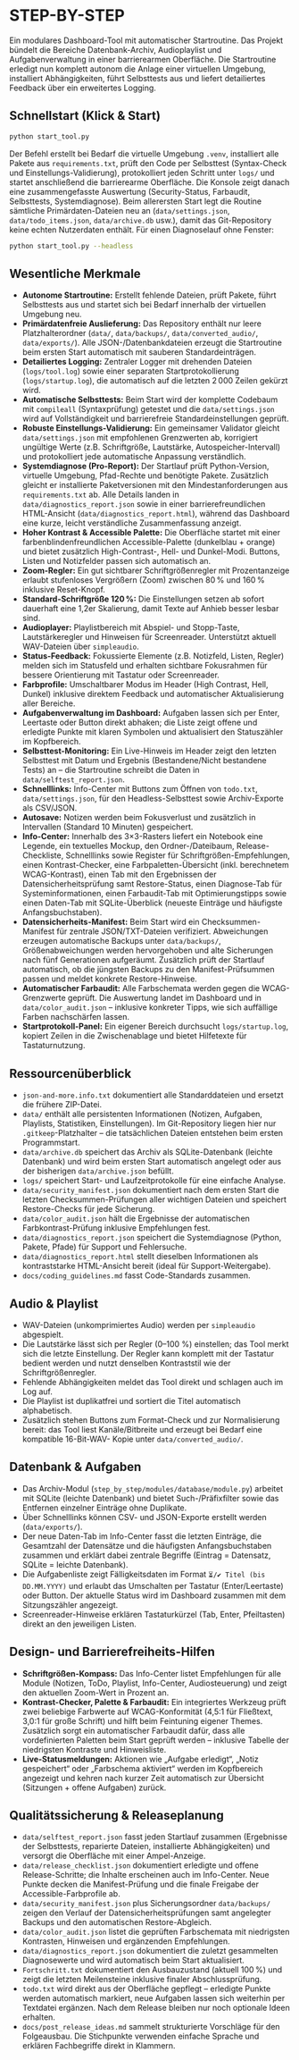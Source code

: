 # STEP-BY-STEP

Ein modulares Dashboard-Tool mit automatischer Startroutine. Das Projekt bündelt
die Bereiche Datenbank-Archiv, Audioplaylist und Aufgabenverwaltung in einer
barrierearmen Oberfläche. Die Startroutine erledigt nun komplett autonom die
Anlage einer virtuellen Umgebung, installiert Abhängigkeiten, führt
Selbsttests aus und liefert detailiertes Feedback über ein erweitertes
Logging.

## Schnellstart (Klick & Start)

```bash
python start_tool.py
```

Der Befehl erstellt bei Bedarf die virtuelle Umgebung `.venv`, installiert alle
Pakete aus `requirements.txt`, prüft den Code per Selbsttest (Syntax-Check
und Einstellungs-Validierung), protokolliert jeden Schritt unter `logs/` und
startet anschließend die barrierearme Oberfläche. Die Konsole zeigt danach
eine zusammengefasste Auswertung (Security-Status, Farbaudit, Selbsttests,
Systemdiagnose).
Beim allerersten Start legt die Routine sämtliche Primärdaten-Dateien neu an
(`data/settings.json`, `data/todo_items.json`, `data/archive.db` usw.), damit
das Git-Repository keine echten Nutzerdaten enthält.
Für einen Diagnoselauf ohne Fenster:

```bash
python start_tool.py --headless
```

## Wesentliche Merkmale

- **Autonome Startroutine:** Erstellt fehlende Dateien, prüft Pakete, führt
  Selbsttests aus und startet sich bei Bedarf innerhalb der virtuellen
  Umgebung neu.
- **Primärdatenfreie Auslieferung:** Das Repository enthält nur leere
  Platzhalterordner (`data/`, `data/backups/`, `data/converted_audio/`,
  `data/exports/`). Alle JSON-/Datenbankdateien erzeugt die Startroutine beim
  ersten Start automatisch mit sauberen Standardeinträgen.
- **Detailiertes Logging:** Zentraler Logger mit drehenden Dateien (`logs/tool.log`)
  sowie einer separaten Startprotokollierung (`logs/startup.log`), die automatisch
  auf die letzten 2 000 Zeilen gekürzt wird.
- **Automatische Selbsttests:** Beim Start wird der komplette Codebaum mit
  `compileall` (Syntaxprüfung) getestet und die `data/settings.json` wird auf
  Vollständigkeit und barrierefreie Standardeinstellungen geprüft.
- **Robuste Einstellungs-Validierung:** Ein gemeinsamer Validator gleicht
  `data/settings.json` mit empfohlenen Grenzwerten ab, korrigiert ungültige
  Werte (z.B. Schriftgröße, Lautstärke, Autospeicher-Intervall) und protokolliert
  jede automatische Anpassung verständlich.
- **Systemdiagnose (Pro-Report):** Der Startlauf prüft Python-Version,
  virtuelle Umgebung, Pfad-Rechte und benötigte Pakete. Zusätzlich gleicht er
  installierte Paketversionen mit den Mindestanforderungen aus
  `requirements.txt` ab. Alle Details landen in `data/diagnostics_report.json`
  sowie in einer barrierefreundlichen HTML-Ansicht
  (`data/diagnostics_report.html`), während das Dashboard eine kurze,
  leicht verständliche Zusammenfassung anzeigt.
- **Hoher Kontrast & Accessible Palette:** Die Oberfläche startet mit einer
  farbenblindenfreundlichen Accessible-Palette (dunkelblau + orange) und bietet
  zusätzlich High-Contrast-, Hell- und Dunkel-Modi. Buttons, Listen und
  Notizfelder passen sich automatisch an.
- **Zoom-Regler:** Ein gut sichtbarer Schriftgrößenregler mit Prozentanzeige
  erlaubt stufenloses Vergrößern (Zoom) zwischen 80 % und 160 % inklusive
  Reset-Knopf.
- **Standard-Schriftgröße 120 %:** Die Einstellungen setzen ab sofort dauerhaft
  eine 1,2er Skalierung, damit Texte auf Anhieb besser lesbar sind.
- **Audioplayer:** Playlistbereich mit Abspiel- und Stopp-Taste, Lautstärkeregler
  und Hinweisen für Screenreader. Unterstützt aktuell WAV-Dateien über
  `simpleaudio`.
- **Status-Feedback:** Fokussierte Elemente (z.B. Notizfeld, Listen, Regler)
  melden sich im Statusfeld und erhalten sichtbare Fokusrahmen für bessere
  Orientierung mit Tastatur oder Screenreader.
- **Farbprofile:** Umschaltbarer Modus im Header (High Contrast, Hell, Dunkel)
  inklusive direktem Feedback und automatischer Aktualisierung aller Bereiche.
- **Aufgabenverwaltung im Dashboard:** Aufgaben lassen sich per Enter, Leertaste
  oder Button direkt abhaken; die Liste zeigt offene und erledigte Punkte mit
  klaren Symbolen und aktualisiert den Statuszähler im Kopfbereich.
- **Selbsttest-Monitoring:** Ein Live-Hinweis im Header zeigt den letzten
  Selbsttest mit Datum und Ergebnis (Bestandene/Nicht bestandene Tests) an –
  die Startroutine schreibt die Daten in `data/selftest_report.json`.
- **Schnelllinks:** Info-Center mit Buttons zum Öffnen von `todo.txt`,
  `data/settings.json`, für den Headless-Selbsttest sowie Archiv-Exporte als
  CSV/JSON.
- **Autosave:** Notizen werden beim Fokusverlust und zusätzlich in Intervallen
  (Standard 10 Minuten) gespeichert.
- **Info-Center:** Innerhalb des 3×3-Rasters liefert ein Notebook eine Legende,
  ein textuelles Mockup, den Ordner-/Dateibaum, Release-Checkliste, Schnelllinks
  sowie Register für Schriftgrößen-Empfehlungen, einen Kontrast-Checker, eine
  Farbpaletten-Übersicht (inkl. berechnetem WCAG-Kontrast), einen Tab mit den
  Ergebnissen der Datensicherheitsprüfung samt Restore-Status, einen
  Diagnose-Tab für Systeminformationen, einen Farbaudit-Tab mit
  Optimierungstipps sowie einen Daten-Tab mit SQLite-Überblick (neueste Einträge
  und häufigste Anfangsbuchstaben).
- **Datensicherheits-Manifest:** Beim Start wird ein Checksummen-Manifest für
  zentrale JSON/TXT-Dateien verifiziert. Abweichungen erzeugen automatische
  Backups unter `data/backups/`, Größenabweichungen werden hervorgehoben und
  alte Sicherungen nach fünf Generationen aufgeräumt. Zusätzlich prüft der
  Startlauf automatisch, ob die jüngsten Backups zu den Manifest-Prüfsummen
  passen und meldet konkrete Restore-Hinweise.
- **Automatischer Farbaudit:** Alle Farbschemata werden gegen die WCAG-Grenzwerte
  geprüft. Die Auswertung landet im Dashboard und in `data/color_audit.json` –
  inklusive konkreter Tipps, wie sich auffällige Farben nachschärfen lassen.
- **Startprotokoll-Panel:** Ein eigener Bereich durchsucht `logs/startup.log`,
  kopiert Zeilen in die Zwischenablage und bietet Hilfetexte für Tastaturnutzung.

## Ressourcenüberblick

- `json-and-more.info.txt` dokumentiert alle Standarddateien und ersetzt die
  frühere ZIP-Datei.
- `data/` enthält alle persistenten Informationen (Notizen, Aufgaben,
  Playlists, Statistiken, Einstellungen). Im Git-Repository liegen hier nur
  `.gitkeep`-Platzhalter – die tatsächlichen Dateien entstehen beim ersten
  Programmstart.
- `data/archive.db` speichert das Archiv als SQLite-Datenbank (leichte
  Datenbank) und wird beim ersten Start automatisch angelegt oder aus der
  bisherigen `data/archive.json` befüllt.
- `logs/` speichert Start- und Laufzeitprotokolle für eine einfache Analyse.
- `data/security_manifest.json` dokumentiert nach dem ersten Start die letzten
  Checksummen-Prüfungen aller wichtigen Dateien und speichert
  Restore-Checks für jede Sicherung.
- `data/color_audit.json` hält die Ergebnisse der automatischen
  Farbkontrast-Prüfung inklusive Empfehlungen fest.
- `data/diagnostics_report.json` speichert die Systemdiagnose (Python,
  Pakete, Pfade) für Support und Fehlersuche.
- `data/diagnostics_report.html` stellt dieselben Informationen als
  kontraststarke HTML-Ansicht bereit (ideal für Support-Weitergabe).
- `docs/coding_guidelines.md` fasst Code-Standards zusammen.

## Audio & Playlist

- WAV-Dateien (unkomprimiertes Audio) werden per `simpleaudio` abgespielt.
- Die Lautstärke lässt sich per Regler (0–100 %) einstellen; das Tool merkt sich
  die letzte Einstellung. Der Regler kann komplett mit der Tastatur bedient
  werden und nutzt denselben Kontraststil wie der Schriftgrößenregler.
- Fehlende Abhängigkeiten meldet das Tool direkt und schlagen auch im Log auf.
- Die Playlist ist duplikatfrei und sortiert die Titel automatisch alphabetisch.
- Zusätzlich stehen Buttons zum Format-Check und zur Normalisierung bereit: das
  Tool liest Kanäle/Bitbreite und erzeugt bei Bedarf eine kompatible 16-Bit-WAV-
  Kopie unter `data/converted_audio/`.

## Datenbank & Aufgaben

- Das Archiv-Modul (`step_by_step/modules/database/module.py`) arbeitet mit
  SQLite (leichte Datenbank) und bietet Such-/Präfixfilter sowie das Entfernen
  einzelner Einträge ohne Duplikate.
- Über Schnelllinks können CSV- und JSON-Exporte erstellt werden (`data/exports/`).
- Der neue Daten-Tab im Info-Center fasst die letzten Einträge, die Gesamtzahl
  der Datensätze und die häufigsten Anfangsbuchstaben zusammen und erklärt
  dabei zentrale Begriffe (Eintrag = Datensatz, SQLite = leichte Datenbank).
- Die Aufgabenliste zeigt Fälligkeitsdaten im Format `⏳/✔ Titel (bis DD.MM.YYYY)`
  und erlaubt das Umschalten per Tastatur (Enter/Leertaste) oder Button. Der
  aktuelle Status wird im Dashboard zusammen mit dem Sitzungszähler angezeigt.
- Screenreader-Hinweise erklären Tastaturkürzel (Tab, Enter, Pfeiltasten) direkt
  an den jeweiligen Listen.

## Design- und Barrierefreiheits-Hilfen

- **Schriftgrößen-Kompass:** Das Info-Center listet Empfehlungen für alle
  Module (Notizen, ToDo, Playlist, Info-Center, Audiosteuerung) und zeigt den
  aktuellen Zoom-Wert in Prozent an.
- **Kontrast-Checker, Palette & Farbaudit:** Ein integriertes Werkzeug prüft zwei
  beliebige Farbwerte auf WCAG-Konformität (4,5:1 für Fließtext, 3,0:1 für große
  Schrift) und hilft beim Feintuning eigener Themes. Zusätzlich sorgt ein
  automatischer Farbaudit dafür, dass alle vordefinierten Paletten beim Start
  geprüft werden – inklusive Tabelle der niedrigsten Kontraste und Hinweisliste.
- **Live-Statusmeldungen:** Aktionen wie „Aufgabe erledigt“, „Notiz gespeichert“
  oder „Farbschema aktiviert“ werden im Kopfbereich angezeigt und kehren nach
  kurzer Zeit automatisch zur Übersicht (Sitzungen + offene Aufgaben) zurück.

## Qualitätssicherung & Releaseplanung

- `data/selftest_report.json` fasst jeden Startlauf zusammen (Ergebnisse der
  Selbsttests, reparierte Dateien, installierte Abhängigkeiten) und versorgt
  die Oberfläche mit einer Ampel-Anzeige.
- `data/release_checklist.json` dokumentiert erledigte und offene
  Release-Schritte; die Inhalte erscheinen auch im Info-Center. Neue Punkte
  decken die Manifest-Prüfung und die finale Freigabe der Accessible-Farbprofile
  ab.
- `data/security_manifest.json` plus Sicherungsordner `data/backups/` zeigen den
  Verlauf der Datensicherheitsprüfungen samt angelegter Backups und den
  automatischen Restore-Abgleich.
- `data/color_audit.json` listet die geprüften Farbschemata mit niedrigsten
  Kontrasten, Hinweisen und ergänzenden Empfehlungen.
- `data/diagnostics_report.json` dokumentiert die zuletzt gesammelten
  Diagnosewerte und wird automatisch beim Start aktualisiert.
- `Fortschritt.txt` dokumentiert den Ausbauzustand (aktuell 100 %) und zeigt die
  letzten Meilensteine inklusive finaler Abschlussprüfung.
- `todo.txt` wird direkt aus der Oberfläche gepflegt – erledigte Punkte werden
  automatisch markiert, neue Aufgaben lassen sich weiterhin per Textdatei
  ergänzen. Nach dem Release bleiben nur noch optionale Ideen erhalten.
- `docs/post_release_ideas.md` sammelt strukturierte Vorschläge für den
  Folgeausbau. Die Stichpunkte verwenden einfache Sprache und erklären
  Fachbegriffe direkt in Klammern.
